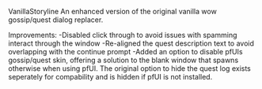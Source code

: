 VanillaStoryline
An enhanced version of the original vanilla wow gossip/quest dialog replacer.

Improvements:
-Disabled click through to avoid issues with spamming interact through the window
-Re-aligned the quest description text to avoid overlapping with the continue prompt
-Added an option to disable pfUIs gossip/quest skin, offering a solution to the blank window that spawns otherwise when using pfUI. The original option to hide the quest log exists seperately for compability and is hidden if pfUI is not installed.
